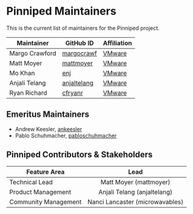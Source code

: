 # Pinniped Maintainers

This is the current list of maintainers for the Pinniped project.

| Maintainer | GitHub ID | Affiliation |
| --------------- | --------- | ----------- |
| Margo Crawford | [margocrawf](https://github.com/margocrawf) | [VMware](https://www.github.com/vmware/) |
| Matt Moyer | [mattmoyer](https://github.com/mattmoyer) | [VMware](https://www.github.com/vmware/) |
| Mo Khan | [enj](https://github.com/enj) | [VMware](https://www.github.com/vmware/) |
| Anjali Telang | [anjaltelang](https://github.com/anjaltelang) | [VMware](https://www.github.com/vmware/) |
| Ryan Richard | [cfryanr](https://github.com/cfryanr) | [VMware](https://www.github.com/vmware/) |

## Emeritus Maintainers

* Andrew Keesler, [ankeesler](https://github.com/ankeesler)
* Pablo Schuhmacher, [pabloschuhmacher](https://github.com/pabloschuhmacher)

## Pinniped Contributors & Stakeholders

| Feature Area | Lead |
| ----------------------------- | :---------------------: |
| Technical Lead | Matt Moyer (mattmoyer) |
| Product Management | Anjali Telang (anjaltelang) |
| Community Management | Nanci Lancaster (microwavables) |
